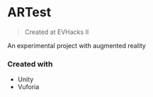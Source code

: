 # ARTest
> Created at EVHacks II

An experimental project with augmented reality

### Created with
- Unity
- Vuforia
